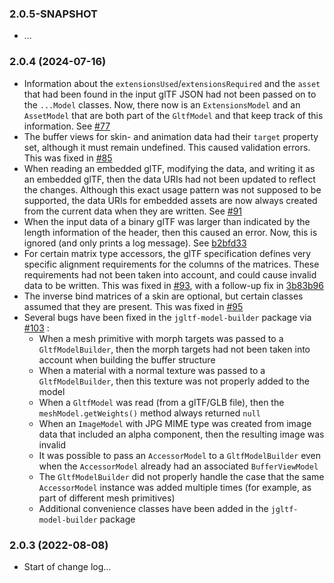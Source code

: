 
### 2.0.5-SNAPSHOT

  - ...

### 2.0.4 (2024-07-16)

  - Information about the `extensionsUsed`/`extensionsRequired` and the `asset` that had been found in the input glTF JSON had not been passed on to the `...Model` classes. Now, there now is an `ExtensionsModel` and an `AssetModel` that are both part of the `GltfModel` and that keep track of this information. See [#77](https://github.com/javagl/JglTF/pull/77)
  - The buffer views for skin- and animation data had their `target` property set, although it must remain undefined. This caused validation errors. This was fixed in [#85](https://github.com/javagl/JglTF/pull/85)
  - When reading an embedded glTF, modifying the data, and writing it as an embedded glTF, then the data URIs had not been updated to reflect the changes. Although this exact usage pattern was not supposed to be supported, the data URIs for embedded assets are now always created from the current data when they are written. See [#91](https://github.com/javagl/JglTF/pull/91)
  - When the input data of a binary glTF was larger than indicated by the length information of the header, then this caused an error. Now, this is ignored (and only prints a log message). See [b2bfd33](https://github.com/javagl/JglTF/commit/b2bfd33dc29221cb7c27720cb09dd2a4b09de9d3)
  - For certain matrix type accessors, the glTF specification defines very specific alignment requirements for the columns of the matrices. These requirements had not been taken into account, and could cause invalid data to be written. This was fixed in [#93](https://github.com/javagl/JglTF/pull/93), with a follow-up fix in [3b83b96](https://github.com/javagl/JglTF/commit/3b83b96d0329270b0d503e8314582c1e5a7dbde8)
  - The inverse bind matrices of a skin are optional, but certain classes assumed that they are present. This was fixed in [#95](https://github.com/javagl/JglTF/pull/95)
  - Several bugs have been fixed in the `jgltf-model-builder` package via [#103](https://github.com/javagl/JglTF/pull/103) :
    - When a mesh primitive with morph targets was passed to a `GltfModelBuilder`, then the morph targets had not been taken into account when building the buffer structure
    - When a material with a normal texture was passed to a `GltfModelBuilder`, then this texture was not properly added to the model
    - When a `GltfModel` was read (from a glTF/GLB file), then the `meshModel.getWeights()` method always returned `null`
    - When an `ImageModel` with JPG MIME type was created from image data that included an alpha component, then the resulting image was invalid
    - It was possible to pass an `AccessorModel` to a `GltfModelBuilder` even when the `AccessorModel` already had an associated `BufferViewModel`
    - The `GltfModelBuilder` did not properly handle the case that the same `AccessorModel` instance was added multiple times (for example, as part of different mesh primitives)
    - Additional convenience classes have been added in the `jgltf-model-builder` package
    
### 2.0.3 (2022-08-08)
  - Start of change log...